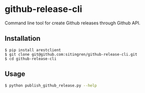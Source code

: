 # github-release-cli
Command line tool for create Github releases through Github API.

## Installation
```
$ pip install arestclient
$ git clone git@github.com:sitingren/github-release-cli.git
$ cd github-release-cli
```

## Usage
```bash
$ python publish_github_release.py --help
```

